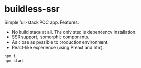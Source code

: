 # buildless-ssr

Simple full-stack POC app. Features:

- No build stage at all. The only step is dependency installation.
- SSR support, isomorphic components.
- As close as possible to production environment.
- React-like experience (using Preact and htm).

```bash
npm i
npm start
```
